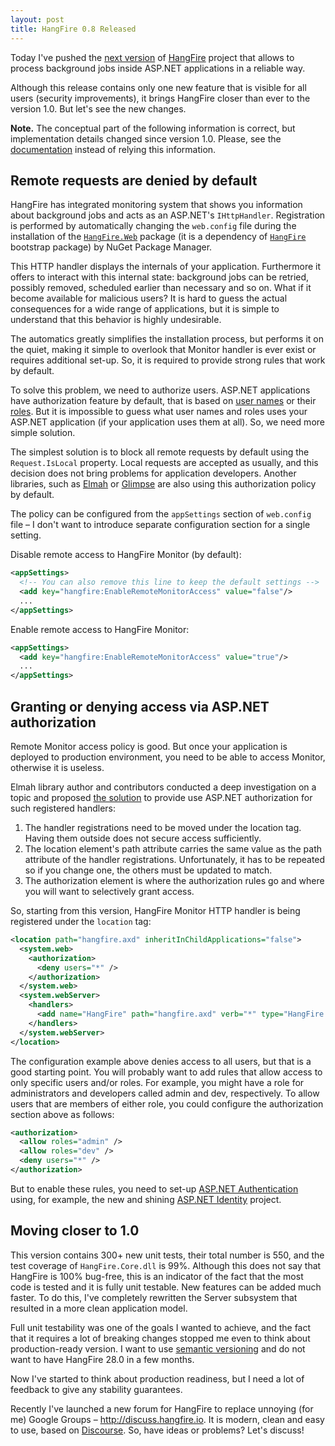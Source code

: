 ```yaml
---
layout: post
title: HangFire 0.8 Released
---
```


Today I've pushed the [next version](https://github.com/odinserj/HangFire/releases/tag/v0.8) of [HangFire](http://hangfire.io) project that allows to process background jobs inside ASP.NET applications in a reliable way.

Although this release contains only one new feature that is visible for all users (security improvements), it brings HangFire closer than ever to the version 1.0. But let's see the new changes.

**Note.** The conceptual part of the following information is correct, but implementation details changed since version 1.0. Please, see the [documentation](http://docs.hangfire.io) instead of relying this information. 

## Remote requests are denied by default

HangFire has integrated monitoring system that shows you information about background jobs and acts as an ASP.NET's `IHttpHandler`. Registration is performed by automatically changing the `web.config` file during the installation of the [`HangFire.Web`](https://www.nuget.org/packages/HangFire.Web/) package (it is a dependency of [`HangFire`](https://www.nuget.org/packages/HangFire/) bootstrap package) by NuGet Package Manager.

This HTTP handler displays the internals of your application. Furthermore it offers to interact with this internal state: background jobs can be retried, possibly removed, scheduled earlier than necessary and so on. What if it become available for malicious users? It is hard to guess the actual consequences for a wide range of applications, but it is simple to understand that this behavior is highly undesirable.

The automatics greatly simplifies the installation process, but performs it on the quiet, making it simple to overlook that Monitor handler is ever exist or requires additional set-up. So, it is required to provide strong rules that work by default.

To solve this problem, we need to authorize users. ASP.NET applications have authorization feature by default, that is based on [user names](http://msdn.microsoft.com/en-US/library/eeyk640h.aspx) or their [roles](http://msdn.microsoft.com/en-us/library/5k850zwb.aspx). But it is impossible to guess what user names and roles uses your ASP.NET application (if your application uses them at all). So, we need more simple solution.

The simplest solution is to block all remote requests by default using the `Request.IsLocal` property. Local requests are accepted as usually, and this decision does not bring problems for application developers. Another libraries, such as [Elmah](https://code.google.com/p/elmah/) or [Glimpse](http://getglimpse.com) are also using this authorization policy by default.

The policy can be configured from the `appSettings` section of `web.config` file – I don't want to introduce separate configuration section for a single setting.

Disable remote access to HangFire Monitor (by default):

```xml
<appSettings>
  <!-- You can also remove this line to keep the default settings -->
  <add key="hangfire:EnableRemoteMonitorAccess" value="false"/>
  ...
</appSettings>
```

Enable remote access to HangFire Monitor:

```xml
<appSettings>
  <add key="hangfire:EnableRemoteMonitorAccess" value="true"/>
  ...
</appSettings>
```

## Granting or denying access via ASP.NET authorization

Remote Monitor access policy is good. But once your application is deployed to production environment, you need to be able to access Monitor, otherwise it is useless.

Elmah library author and contributors conducted a deep investigation on a topic and proposed [the solution](https://code.google.com/p/elmah/wiki/SecuringErrorLogPages) to provide use ASP.NET authorization for such registered handlers:

1. The handler registrations need to be moved under the location tag. Having them outside does not secure access sufficiently.
2. The location element's path attribute carries the same value as the path attribute of the handler registrations. Unfortunately, it has to be repeated so if you change one, the others must be updated to match.
3. The authorization element is where the authorization rules go and where you will want to selectively grant access.

So, starting from this version, HangFire Monitor HTTP handler is being registered under the `location` tag:

```xml
<location path="hangfire.axd" inheritInChildApplications="false">
  <system.web>
    <authorization>
      <deny users="*" />  
    </authorization>
  </system.web>
  <system.webServer>
    <handlers>
      <add name="HangFire" path="hangfire.axd" verb="*" type="HangFire.Web.HangFirePageFactory, HangFire.Web" />
    </handlers>
  </system.webServer>
</location>
```

The configuration example above denies access to all users, but that is a good starting point. You will probably want to add rules that allow access to only specific users and/or roles. For example, you might have a role for administrators and developers called admin and dev, respectively. To allow users that are members of either role, you could configure the authorization section above as follows:

```xml
<authorization>  
  <allow roles="admin" />  
  <allow roles="dev" />  
  <deny users="*" />  
</authorization>
```

But to enable these rules, you need to set-up [ASP.NET Authentication](http://msdn.microsoft.com/en-us/library/vstudio/eeyk640h.aspx) using, for example, the new and shining [ASP.NET Identity](http://www.asp.net/identity) project.

## Moving closer to 1.0

This version contains 300+ new unit tests, their total number is 550, and the test coverage of `HangFire.Core.dll` is 99%. Although this does not say that HangFire is 100% bug-free, this is an indicator of the fact that the most code is tested and it is fully unit testable. New features can be added much faster. To do this, I've completely rewritten the Server subsystem that resulted in a more clean application model.

Full unit testability was one of the goals I wanted to achieve, and the fact that it requires a lot of breaking changes stopped me even to think about production-ready version. I want to use [semantic versioning](http://semver.org) and do not want to have HangFire 28.0 in a few months.

Now I've started to think about production readiness, but I need a lot of feedback to give any stability guarantees. 

Recently I've launched a new forum for HangFire to replace unnoying (for me) Google Groups – http://discuss.hangfire.io. It is modern, clean and easy to use, based on [Discourse](http://www.discourse.org). So, have ideas or problems? Let's discuss!
